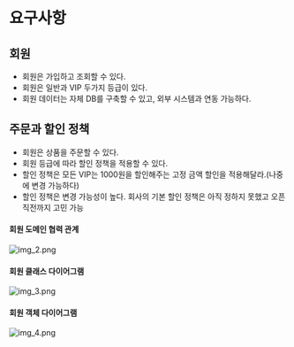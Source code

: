 # 요구사항
## 회원
- 회원은 가입하고 조회할 수 있다.
- 회원은 일반과 VIP 두가지 등급이 있다.
- 회원 데이터는 자체 DB를 구축할 수 있고, 외부 시스템과 연동 가능하다.
## 주문과 할인 정책
- 회원은 상품을 주문할 수 있다.
- 회원 등급에 따라 할인 정책을 적용할 수 있다.
- 할인 정책은 모든 VIP는 1000원을 할인해주는 고정 금액 할인을 적용해달라.(나중에 변경 가능하다)
- 할인 정책은 변경 가능성이 높다. 회사의 기본 할인 정책은 아직 정하지 못했고 오픈 직전까지 고민 가능


#### 회원 도메인 협력 관계
![img_2.png](inteliJWorkSpace/KYH/core/readme/img_2.png)

#### 회원 클래스 다이어그램
![img_3.png](inteliJWorkSpace/KYH/core/readme/img_3.png)

#### 회원 객체 다이어그램
![img_4.png](inteliJWorkSpace/KYH/core/readme/img_4.png)